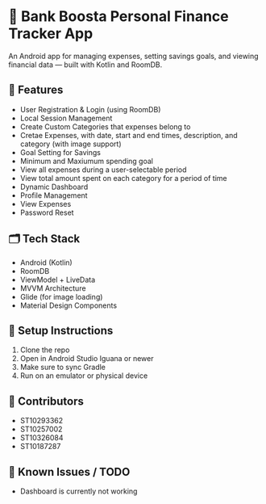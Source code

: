 # 💸 Bank Boosta Personal Finance Tracker App

An Android app for managing expenses, setting savings goals, and viewing financial data — built with Kotlin and RoomDB.

## 📱 Features

- User Registration & Login (using RoomDB)
- Local Session Management
- Create Custom Categories that expenses belong to
- Cretae Expenses, with date, start and end times, description, and category (with image support)
- Goal Setting for Savings
- Minimum and Maxiumum spending goal
- View all expenses during a user-selectable period
- View total amount spent on each category for a period of time
- Dynamic Dashboard
- Profile Management
- View Expenses
- Password Reset 

## 🗂 Tech Stack

- Android (Kotlin)
- RoomDB
- ViewModel + LiveData
- MVVM Architecture
- Glide (for image loading)
- Material Design Components

## 🔧 Setup Instructions

1. Clone the repo  
2. Open in Android Studio Iguana or newer  
3. Make sure to sync Gradle  
4. Run on an emulator or physical device

## 👥 Contributors

- ST10293362  
- ST10257002  
- ST10326084  
- ST10187287

## 🚧 Known Issues / TODO

- Dashboard is currently not working

